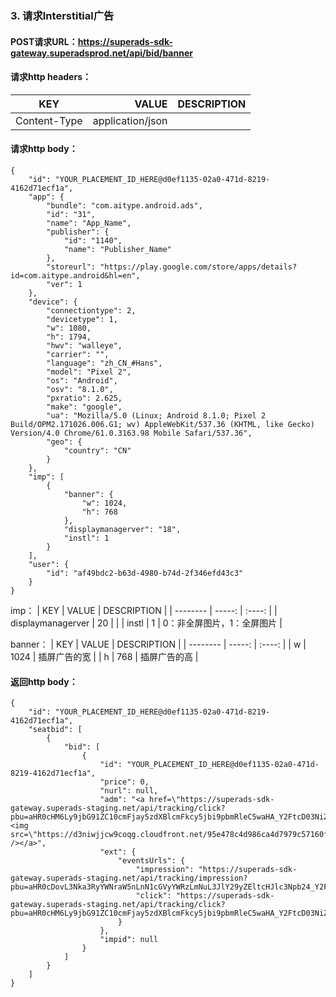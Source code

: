 ### 3. **请求Interstitial广告**
#### POST请求URL：https://superads-sdk-gateway.superadsprod.net/api/bid/banner
#### 请求http headers：
| KEY        | VALUE   |  DESCRIPTION  |
| --------   | -----:  | :----:  |
| Content-Type     | application/json |        |
#### 请求http body：
```
{
    "id": "YOUR_PLACEMENT_ID_HERE@d0ef1135-02a0-471d-8219-4162d71ecf1a",
    "app": {
        "bundle": "com.aitype.android.ads",
        "id": "31",
        "name": "App_Name",
        "publisher": {
            "id": "1140",
            "name": "Publisher_Name"
        },
        "storeurl": "https://play.google.com/store/apps/details?id=com.aitype.android&hl=en",
        "ver": 1
    },
    "device": {
        "connectiontype": 2,
        "devicetype": 1,
        "w": 1080,
        "h": 1794,
        "hwv": "walleye",
        "carrier": "",
        "language": "zh_CN_#Hans",
        "model": "Pixel 2",
        "os": "Android",
        "osv": "8.1.0",
        "pxratio": 2.625,
        "make": "google",
        "ua": "Mozilla/5.0 (Linux; Android 8.1.0; Pixel 2 Build/OPM2.171026.006.G1; wv) AppleWebKit/537.36 (KHTML, like Gecko) Version/4.0 Chrome/61.0.3163.98 Mobile Safari/537.36",
        "geo": {
            "country": "CN"
        }
    },
    "imp": [
        {
            "banner": {
                "w": 1024,
                "h": 768
            },
            "displaymanagerver": "18",
            "instl": 1
        }
    ],
    "user": {
        "id": "af49bdc2-b63d-4980-b74d-2f346efd43c3"
    }
}
```

imp：
| KEY        | VALUE   |  DESCRIPTION  |
| --------   | -----:  | :----:  |
| displaymanagerver     | 20 |        |
| instl     | 1 | 0：非全屏图片，1：全屏图片       |

banner：
| KEY        | VALUE   |  DESCRIPTION  |
| --------   | -----:  | :----:  |
| w     | 1024 | 插屏广告的宽       |
| h     | 768 | 插屏广告的高       |

#### 返回http body：
```
{
    "id": "YOUR_PLACEMENT_ID_HERE@d0ef1135-02a0-471d-8219-4162d71ecf1a",
    "seatbid": [
        {
            "bid": [
                {
                    "id": "YOUR_PLACEMENT_ID_HERE@d0ef1135-02a0-471d-8219-4162d71ecf1a",
                    "price": 0,
                    "nurl": null,
                    "adm": "<a href=\"https://superads-sdk-gateway.superads-staging.net/api/tracking/click?pbu=aHR0cHM6Ly9jbG91ZC10cmFjay5zdXBlcmFkcy5jbi9pbmRleC5waHA_Y2FtcD03NiZjcmVhdGl2ZV9pZD0yOTAmYXBwX2lkPTMzJmFkX3NldF9pZD0xMjMmY2hfaWQ9MTE1NSZ1c2VyX2lkPWFmNDliZGMyLWI2M2QtNDk4MC1iNzRkLTJmMzQ2ZWZkNDNjMw==\"><img src=\"https://d3niwjjcw9coqg.cloudfront.net/95e478c4d986ca4d7979c57160f45277.jpg\" /></a>",
                    "ext": {
                        "eventsUrls": {
                            "impression": "https://superads-sdk-gateway.superads-staging.net/api/tracking/impression?pbu=aHR0cDovL3Nka3RyYWNraW5nLnN1cGVyYWRzLmNuL3JlY29yZEltcHJlc3Npb24_Y2FtcD03NiZjcmVhdGl2ZV9pZD0yOTAmYXBwX2lkPTMzJmFkX3NldF9pZD0xMjMmY2hfaWQ9MTE1NSZ1c2VyX2lkPWFmNDliZGMyLWI2M2QtNDk4MC1iNzRkLTJmMzQ2ZWZkNDNjMw==",
                            "click": "https://superads-sdk-gateway.superads-staging.net/api/tracking/click?pbu=aHR0cHM6Ly9jbG91ZC10cmFjay5zdXBlcmFkcy5jbi9pbmRleC5waHA_Y2FtcD03NiZjcmVhdGl2ZV9pZD0yOTAmYXBwX2lkPTMzJmFkX3NldF9pZD0xMjMmY2hfaWQ9MTE1NSZ1c2VyX2lkPWFmNDliZGMyLWI2M2QtNDk4MC1iNzRkLTJmMzQ2ZWZkNDNjMw=="
                        }
                    },
                    "impid": null
                }
            ]
        }
    ]
}
```